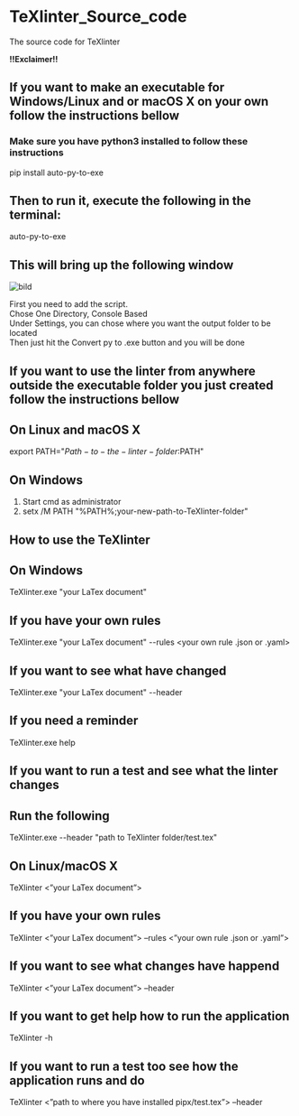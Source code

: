 # TeXlinter_Source_code
The source code for TeXlinter

**!!Exclaimer!!**

## If you want to make an executable for Windows/Linux and or macOS X on your own follow the instructions bellow
### Make sure you have python3 installed to follow these instructions

pip install auto-py-to-exe

## Then to run it, execute the following in the terminal:
auto-py-to-exe

## This will bring up the following window
![bild](https://user-images.githubusercontent.com/99668019/158139599-f088a51e-0aec-4a39-bfd2-a7a72f8279ac.png)

First you need to add the script.\
Chose One Directory, Console Based\
Under Settings, you can chose where you want the output folder to be located\
Then just hit the Convert py to .exe button and you will be done

## If you want to use the linter from anywhere outside the executable folder you just created follow the instructions bellow
## On Linux and macOS X
export PATH="$Path-to-the-linter-folder:$PATH"

## On Windows
1. Start cmd as administrator
2. setx /M PATH "%PATH%;your-new-path-to-TeXlinter-folder"


## How to use the TeXlinter

## On Windows
TeXlinter.exe "your LaTex document"
## If you have your own rules
TeXlinter.exe "your LaTex document" --rules <your own rule .json or .yaml>
## If you want to see what have changed
TeXlinter.exe "your LaTex document" --header
## If you need a reminder
TeXlinter.exe help

## If you want to run a test and see what the linter changes
## Run the following
TeXlinter.exe --header "path to TeXlinter folder/test.tex"
  
## On Linux/macOS X
TeXlinter <”your LaTex document”>
## If you have your own rules
TeXlinter <”your LaTex document”> –rules <”your own rule .json or .yaml”>
## If you want to see what changes have happend
TeXlinter <”your LaTex document”> –header
## If you want to get help how to run the application
TeXlinter -h
## If you want to run a test too see how the application runs and do
TeXlinter <”path to where you have installed pipx/test.tex”> –header
